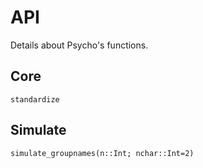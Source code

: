 # API

Details about Psycho's functions.


## Core

```@docs
standardize
```

## Simulate

```@docs
simulate_groupnames(n::Int; nchar::Int=2)
```